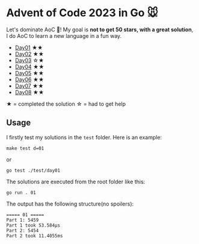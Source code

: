 # Advent of Code 2023 in Go 🐭

Let's dominate AoC 🎄! My goal is **not to get 50 stars, with a great solution**, I do AoC to learn a new language in a fun way.

- [Day01](./solution/day01) ★★
- [Day02](./solution/day02) ★★
- [Day03](./solution/day03) ☆★
- [Day04](./solution/day04) ★★
- [Day05](./solution/day05) ★★
- [Day06](./solution/day06) ★★
- [Day07](./solution/day07) ★★
- [Day08](./solution/day08) ★★

★ = completed the solution
☆ = had to get help

## Usage

I firstly test my solutions in the `test` folder. Here is an example:

```shell
make test d=01
```

or

```shell
go test ./test/day01
```

The solutions are executed from the root folder like this:

```shell
go run . 01
```

The output has the following structure(no spoilers):

```
===== 01 =====
Part 1: 5459
Part 1 took 53.584µs
Part 2: 5454
Part 2 took 11.4055ms
```
